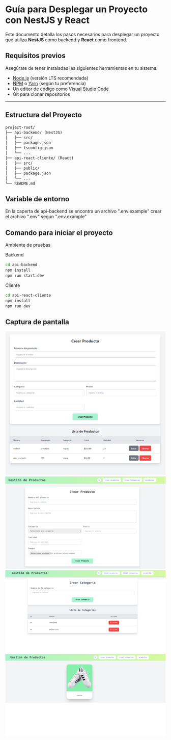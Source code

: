 # Guía para Desplegar un Proyecto con NestJS y React

Este documento detalla los pasos necesarios para desplegar un proyecto que utiliza **NestJS** como backend y **React** como frontend.

## Requisitos previos

Asegúrate de tener instaladas las siguientes herramientas en tu sistema:

- [Node.js](https://nodejs.org/) (versión LTS recomendada)
- [NPM](https://www.npmjs.com/) o [Yarn](https://yarnpkg.com/) (según tu preferencia)
- Un editor de código como [Visual Studio Code](https://code.visualstudio.com/)
- Git para clonar repositorios
---

## Estructura del Proyecto

```plaintext
project-root/
├── api-backend/ (NestJS)
│   ├── src/
│   ├── package.json
│   ├── tsconfig.json
│   └── ...
├── api-react-cliente/ (React)
│   ├── src/
│   ├── public/
│   ├── package.json
│   └── ...
└── README.md
```
## Variable de entorno
En la caperta de api-backend se encontra un archivo ".env.example"
crear el archivo  ".env" segun ".env.example"

## Comando para iniciar el proyecto

Ambiente de pruebas

Backend
```bash
cd api-backend
npm install         
npm run start:dev  
```
Cliente
```bash
cd api-react-cliente
npm install         
npm run dev  
```

## Captura de pantalla
![Descripción de la imagen](/public/images/image.png)
![Descripción de la imagen](/public/images/image1.png)
![Descripción de la imagen](/public/images/image2.png)
![Descripción de la imagen](/public/images/image3.png)